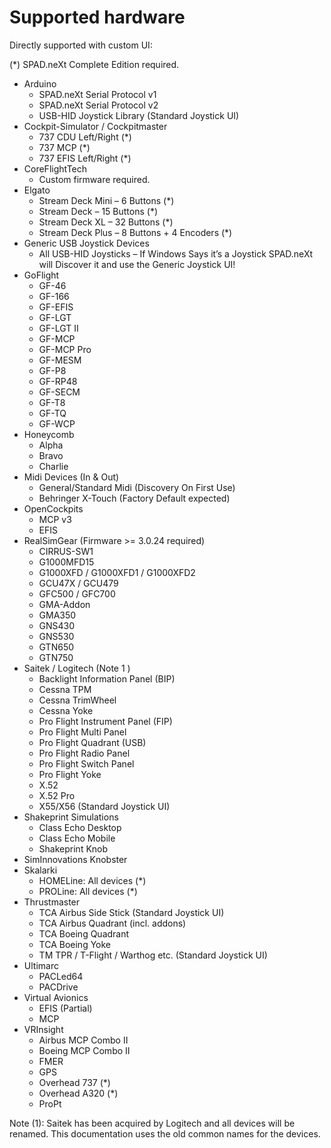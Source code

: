 # Supported hardware

Directly supported with custom UI:

(\*) SPAD.neXt Complete Edition required.



* Arduino
  * SPAD.neXt Serial Protocol v1
  * SPAD.neXt Serial Protocol v2
  * USB-HID Joystick Library (Standard Joystick UI)
* Cockpit-Simulator / Cockpitmaster
  * 737 CDU Left/Right (\*)
  * 737 MCP (\*)
  * 737 EFIS Left/Right (\*)
* CoreFlightTech
  * Custom firmware required.
* Elgato
  * Stream Deck Mini – 6 Buttons (\*)
  * Stream Deck – 15 Buttons (\*)
  * Stream Deck XL – 32 Buttons (\*)
  * Stream Deck Plus – 8 Buttons + 4 Encoders (\*)
* Generic USB Joystick Devices
  * All USB-HID Joysticks – If Windows Says it’s a Joystick SPAD.neXt will Discover it and use the Generic Joystick UI!
* GoFlight
  * GF-46
  * GF-166
  * GF-EFIS
  * GF-LGT
  * GF-LGT II
  * GF-MCP
  * GF-MCP Pro
  * GF-MESM
  * GF-P8
  * GF-RP48
  * GF-SECM
  * GF-T8
  * GF-TQ
  * GF-WCP
* Honeycomb
  * Alpha
  * Bravo
  * Charlie
* Midi Devices (In & Out)
  * General/Standard Midi (Discovery On First Use)
  * Behringer X-Touch (Factory Default expected)
* OpenCockpits
  * MCP v3
  * EFIS
* RealSimGear (Firmware >= 3.0.24 required)
  * CIRRUS-SW1
  * G1000MFD15
  * G1000XFD / G1000XFD1 / G1000XFD2
  * GCU47X / GCU479
  * GFC500 / GFC700
  * GMA-Addon
  * GMA350
  * GNS430
  * GNS530
  * GTN650
  * GTN750
* Saitek / Logitech (Note 1 )
  * Backlight Information Panel (BIP)
  * Cessna TPM
  * Cessna TrimWheel
  * Cessna Yoke
  * Pro Flight Instrument Panel (FIP)
  * Pro Flight Multi Panel
  * Pro Flight Quadrant (USB)
  * Pro Flight Radio Panel
  * Pro Flight Switch Panel
  * Pro Flight Yoke
  * X.52
  * X.52 Pro
  * X55/X56 (Standard Joystick UI)
* Shakeprint Simulations
  * Class Echo Desktop
  * Class Echo Mobile
  * Shakeprint Knob
* SimInnovations Knobster
* Skalarki
  * HOMELine: All devices (\*)
  * PROLine: All devices (\*)
* Thrustmaster
  * TCA Airbus Side Stick (Standard Joystick UI)
  * TCA Airbus Quadrant (incl. addons)
  * TCA Boeing Quadrant
  * TCA Boeing Yoke
  * TM TPR / T-Flight / Warthog etc. (Standard Joystick UI)
* Ultimarc
  * PACLed64
  * PACDrive
* Virtual Avionics
  * EFIS (Partial)
  * MCP
* VRInsight
  * Airbus MCP Combo II
  * Boeing MCP Combo II
  * FMER
  * GPS
  * Overhead 737 (\*)
  * Overhead A320 (\*)
  * ProPt

&#x20;

Note (1): Saitek has been acquired by Logitech and all devices will be renamed. This documentation uses the old common names for the devices.
